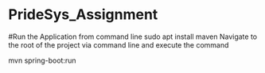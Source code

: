 # PrideSys_Assignment
#Run the Application from command line
sudo apt install maven
Navigate to the root of the project via command line and execute the command

mvn spring-boot:run
